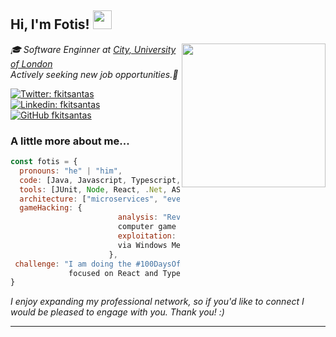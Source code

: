 <h2> Hi, I'm Fotis! <img src="https://gifdb.com/images/high/waving-hand-black-and-white-erox5pacbap4ac1l.gif" width="30" /></h2>
<img align='right' src="https://thisis.city.ac.uk/wp-content/uploads/2015/04/City-UoL-logo.png" width="230">
<p><em>🎓 Software Enginner at <a href="http://www.city.ac.uk/">City, University of London</a>
</br>Actively seeking new job opportunities.💼</em></p>

[![Twitter: fkitsantas](https://img.shields.io/twitter/follow/fkitsantas?style=social)](https://twitter.com/fkitsantas)
[![Linkedin: fkitsantas](https://img.shields.io/badge/-fkitsantas-blue?style=flat-square&logo=Linkedin&logoColor=white&link=https://www.linkedin.com/in/fkitsantas/)](https://www.linkedin.com/in/fkitsantas/)
[![GitHub fkitsantas](https://img.shields.io/github/followers/fkitsantas?label=follow&style=social)](https://github.com/fkitsantas)


### A little more about me...  

```javascript
const fotis = {
  pronouns: "he" | "him",
  code: [Java, Javascript, Typescript, PHP, C, C++, C#, Python],
  tools: [JUnit, Node, React, .Net, ASP.NET, XUnit.net, Jest, Docker],
  architecture: ["microservices", "event-driven", "design system pattern"],
  gameHacking: {
                        analysis: "Reverse Engineering of
                        computer game application Clients",
                        exploitation: "Vulnerability Exploitation
                        via Windows Memory Injection"
                      },
 challenge: "I am doing the #100DaysOfCode challenge
             focused on React and TypeScript."
}
```

<p><em>I enjoy expanding my professional network, so if you'd like to connect I would be pleased to engage with you. Thank you! :)</em></p>

---
